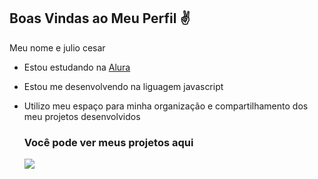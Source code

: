 ## Boas Vindas ao Meu Perfil ✌

Meu nome e julio cesar

- Estou estudando na [Alura](https://www.alura.com.br)
- Estou me desenvolvendo na liguagem javascript
- Utilizo meu espaço para minha organização e compartilhamento dos meu projetos desenvolvidos

  ### Você pode ver meus projetos aqui

  ![](https://media1.tenor.com/m/6IK22ph_bBEAAAAd/done-congrats.gif)
